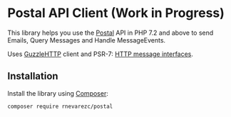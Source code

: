 # Postal API Client (Work in Progress)

This library helps you use the [Postal](https://github.com/atech/postal) API in PHP 7.2 and above to send Emails, Query Messages and Handle MessageEvents.

Uses [GuzzleHTTP](https://github.com/guzzle/guzzle) client and PSR-7: [HTTP message interfaces](https://www.php-fig.org/psr/psr-7/).

## Installation

Install the library using [Composer](https://getcomposer.org/):

```bash
composer require rnevarezc/postal
```
